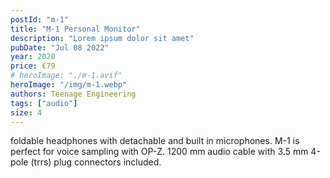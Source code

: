 ```yaml
---
postId: "m-1"
title: "M-1 Personal Monitor"
description: "Lorem ipsum dolor sit amet"
pubDate: "Jul 08 2022"
year: 2020
price: €79
# heroImage: "./m-1.avif"
heroImage: "/img/m-1.webp"
authors: Teenage Engineering
tags: ["audio"]
size: 4
---
```


foldable headphones with detachable and built in microphones. M-1 is perfect for voice sampling with OP-Z. 1200 mm audio cable with 3.5 mm 4-pole (trrs) plug connectors included.
